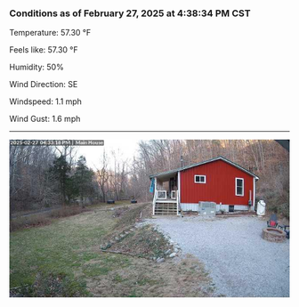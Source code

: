 ### Conditions as of February 27, 2025 at 4:38:34 PM CST 

Temperature: 57.30 &deg;F

Feels like: 57.30 &deg;F

Humidity: 50%

Wind Direction: SE

Windspeed: 1.1 mph

Wind Gust: 1.6 mph

---

<img src="./images/latest.jpeg"/>

